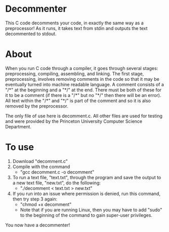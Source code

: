 # Decommenter
This C code decomments your code, in exactly the same way as a preprocessor! As it runs, it takes text from stdin and outputs the text decommented to stdout. 

# About
When you run C code through a compiler, it goes through several stages: preprocessing, compiling, assembling, and linking. The first stage, preprocessing, 
involves removing comments in the code so that it may be eventually turned into machine readable language. A comment consists of a "/\*" at the beginning and a "\*/" at the end. There must be both of these for it to be a comment (if there is a "/\*" but no "\*/" then there will be an error). All text within the "/\*" and "\*/" is part of the comment and so it is also removed by the preprocessor. 

The only file of use here is decomment.c. All other files are used for testing and were provided by the Princeton University Computer Science Department. 

# To use
1. Download "decomment.c"
2. Compile with the command
    - "gcc decomment.c -o decomment"
3. To run a text file, "text.txt", through the program and save the output to a new text file, "new.txt", do the following: 
    - "./decomment < text.txt > new.txt"
4. If you run into an issue where permission is denied, run this command, then try step 3 again: 
    - "chmod +x decomment"
    - Note that if you are running Linux, then you may have to add "sudo" to the beginning of the command to gain super-user privileges. 

You now have a decommenter!
    

